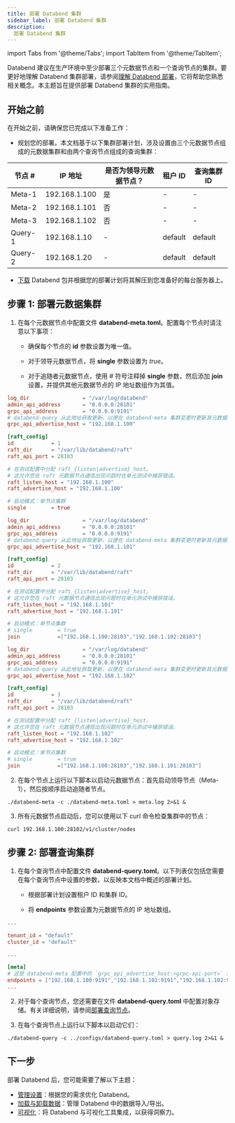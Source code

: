 ```yaml
---
title: 部署 Databend 集群
sidebar_label: 部署 Databend 集群
description: 
  部署 Databend 集群
---
```


import Tabs from '@theme/Tabs';
import TabItem from '@theme/TabItem';

Databend 建议在生产环境中至少部署三个元数据节点和一个查询节点的集群。要更好地理解 Databend 集群部署，请参阅[理解 Databend 部署](../00-understanding-deployment-modes.md)，它将帮助您熟悉相关概念。本主题旨在提供部署 Databend 集群的实用指南。

## 开始之前

在开始之前，请确保您已完成以下准备工作：

- 规划您的部署。本文档基于以下集群部署计划，涉及设置由三个元数据节点组成的元数据集群和由两个查询节点组成的查询集群：

| 节点 #  	| IP 地址      	| 是否为领导元数据节点？	| 租户 ID 	| 查询集群 ID 	|
|---------	|---------------	|-----------------------	|-----------	|--------------	|
| Meta-1  	| 192.168.1.100 	| 是                    	| -         	| -            	|
| Meta-2  	| 192.168.1.101 	| 否                    	| -         	| -            	|
| Meta-3  	| 192.168.1.102 	| 否                    	| -         	| -            	|
| Query-1 	| 192.168.1.10  	| -                     	| default   	| default      	|
| Query-2 	| 192.168.1.20  	| -                     	| default   	| default      	|

- [下载](/download) Databend 包并根据您的部署计划将其解压到您准备好的每台服务器上。

## 步骤 1: 部署元数据集群

1. 在每个元数据节点中配置文件 **databend-meta.toml**。配置每个节点时请注意以下事项：

    - 确保每个节点的 **id** 参数设置为唯一值。

    - 对于领导元数据节点，将 **single** 参数设置为 *true*。

    - 对于追随者元数据节点，使用 # 符号注释掉 **single** 参数，然后添加 **join** 设置，并提供其他元数据节点的 IP 地址数组作为其值。

<Tabs>
  <TabItem value="Meta-1" label="Meta-1" default>

```toml title="databend-meta.toml"
log_dir                 = "/var/log/databend"
admin_api_address       = "0.0.0.0:28101"
grpc_api_address        = "0.0.0.0:9191"
# databend-query 从此地址获取更新，以便在 databend-meta 集群变更时更新其元数据端点列表。
grpc_api_advertise_host = "192.168.1.100"

[raft_config]
id            = 1
raft_dir      = "/var/lib/databend/raft"
raft_api_port = 28103

# 在测试配置中分配 raft_{listen|advertise}_host。
# 这允许您在 raft 元数据节点通信出现问题时在单元测试中捕获错误。
raft_listen_host = "192.168.1.100"
raft_advertise_host = "192.168.1.100"

# 启动模式：单节点集群
single        = true
```
  </TabItem>
  <TabItem value="Meta-2" label="Meta-2">

```toml title="databend-meta.toml"
log_dir                 = "/var/log/databend"
admin_api_address       = "0.0.0.0:28101"
grpc_api_address        = "0.0.0.0:9191"
# databend-query 从此地址获取更新，以便在 databend-meta 集群变更时更新其元数据端点列表。
grpc_api_advertise_host = "192.168.1.101"

[raft_config]
id            = 2
raft_dir      = "/var/lib/databend/raft"
raft_api_port = 28103

# 在测试配置中分配 raft_{listen|advertise}_host。
# 这允许您在 raft 元数据节点通信出现问题时在单元测试中捕获错误。
raft_listen_host = "192.168.1.101"
raft_advertise_host = "192.168.1.101"

# 启动模式：单节点集群
# single        = true
join            =["192.168.1.100:28103","192.168.1.102:28103"]
```
  </TabItem>
  <TabItem value="Meta-3" label="Meta-3">

```toml title="databend-meta.toml"
log_dir                 = "/var/log/databend"
admin_api_address       = "0.0.0.0:28101"
grpc_api_address        = "0.0.0.0:9191"
# databend-query 从此地址获取更新，以便在 databend-meta 集群变更时更新其元数据端点列表。
grpc_api_advertise_host = "192.168.1.102"

[raft_config]
id            = 3
raft_dir      = "/var/lib/databend/raft"
raft_api_port = 28103

# 在测试配置中分配 raft_{listen|advertise}_host。
# 这允许您在 raft 元数据节点通信出现问题时在单元测试中捕获错误。
raft_listen_host = "192.168.1.102"
raft_advertise_host = "192.168.1.102"

# 启动模式：单节点集群
# single        = true
join            =["192.168.1.100:28103","192.168.1.101:28103"]
```
  </TabItem>
</Tabs>

2. 在每个节点上运行以下脚本以启动元数据节点：首先启动领导节点（Meta-1），然后按顺序启动追随者节点。

```shell
./databend-meta -c ./databend-meta.toml > meta.log 2>&1 &
```

3. 所有元数据节点启动后，您可以使用以下 curl 命令检查集群中的节点：

```shell
curl 192.168.1.100:28102/v1/cluster/nodes
```

## 步骤 2: 部署查询集群

1. 在每个查询节点中配置文件 **databend-query.toml**。以下列表仅包括您需要在每个查询节点中设置的参数，以反映本文档中概述的部署计划。

    - 根据部署计划设置租户 ID 和集群 ID。

    - 将 **endpoints** 参数设置为元数据节点的 IP 地址数组。

```toml title="databend-query.toml"
...

tenant_id = "default"
cluster_id = "default"

...

[meta]
# 这是 databend-meta 配置中的 `grpc_api_advertise_host:<grpc-api-port>` 列表
endpoints = ["192.168.1.100:9191","192.168.1.101:9191","192.168.1.102:9191"]
...
```

2. 对于每个查询节点，您还需要在文件 **databend-query.toml** 中配置对象存储。有关详细说明，请参阅[部署查询节点](../01-deploying-databend.md#deploying-a-query-node)。

3. 在每个查询节点上运行以下脚本以启动它们：

```shell
./databend-query -c ../configs/databend-query.toml > query.log 2>&1 &
```

## 下一步

部署 Databend 后，您可能需要了解以下主题：

- [管理设置](/sql/sql-reference/manage-settings)：根据您的需求优化 Databend。
- [加载与卸载数据](/guides/load-data)：管理 Databend 中的数据导入/导出。
- [可视化](/guides/visualize)：将 Databend 与可视化工具集成，以获得洞察力。